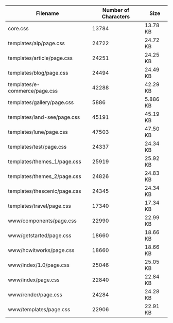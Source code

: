 | Filename                      | Number of Characters | Size     |
| ----------------------------- | -------------------- | -------- |
| core.css                      | 13784                | 13.78 KB |
| templates/alp/page.css        | 24722                | 24.72 KB |
| templates/article/page.css    | 24251                | 24.25 KB |
| templates/blog/page.css       | 24494                | 24.49 KB |
| templates/e-commerce/page.css | 42288                | 42.29 KB |
| templates/gallery/page.css    | 5886                 | 5.886 KB |
| templates/land-see/page.css   | 45191                | 45.19 KB |
| templates/lune/page.css       | 47503                | 47.50 KB |
| templates/test/page.css       | 24337                | 24.34 KB |
| templates/themes_1/page.css   | 25919                | 25.92 KB |
| templates/themes_2/page.css   | 24826                | 24.83 KB |
| templates/thescenic/page.css  | 24345                | 24.34 KB |
| templates/travel/page.css     | 17340                | 17.34 KB |
| www/components/page.css       | 22990                | 22.99 KB |
| www/getstarted/page.css       | 18660                | 18.66 KB |
| www/howitworks/page.css       | 18660                | 18.66 KB |
| www/index/1.0/page.css        | 25046                | 25.05 KB |
| www/index/page.css            | 22840                | 22.84 KB |
| www/render/page.css           | 24284                | 24.28 KB |
| www/templates/page.css        | 22906                | 22.91 KB |